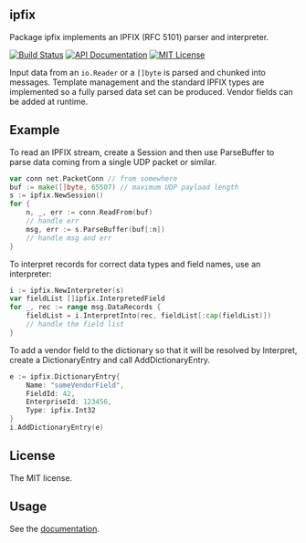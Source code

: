 ipfix
-----

Package ipfix implements an IPFIX (RFC 5101) parser and interpreter.

[![Build Status](https://img.shields.io/circleci/project/calmh/ipfix.svg?style=flat-square)](https://circleci.com/gh/calmh/ipfix)
[![API Documentation](http://img.shields.io/badge/api-Godoc-blue.svg?style=flat-square)](http://godoc.org/github.com/calmh/ipfix)
[![MIT License](http://img.shields.io/badge/license-MIT-blue.svg?style=flat-square)](http://opensource.org/licenses/MIT)

Input data from an `io.Reader` or a `[]byte` is parsed and chunked into
messages. Template management and the standard IPFIX types are implemented
so a fully parsed data set can be produced. Vendor fields can be added at
runtime.

## Example

To read an IPFIX stream, create a Session and then use ParseBuffer to parse
data coming from a single UDP packet or similar.

```go
var conn net.PacketConn // from somewhere
buf := make([]byte, 65507) // maximum UDP payload length
s := ipfix.NewSession()
for {
    n, _, err := conn.ReadFrom(buf)
    // handle err
    msg, err := s.ParseBuffer(buf[:n])
    // handle msg and err
}
```

To interpret records for correct data types and field names, use an interpreter:

```go
i := ipfix.NewInterpreter(s)
var fieldList []ipfix.InterpretedField
for _, rec := range msg.DataRecords {
    fieldList = i.InterpretInto(rec, fieldList[:cap(fieldList)])
    // handle the field list
}
```

To add a vendor field to the dictionary so that it will be resolved by
Interpret, create a DictionaryEntry and call AddDictionaryEntry.

```go
e := ipfix.DictionaryEntry{
    Name: "someVendorField",
    FieldId: 42,
    EnterpriseId: 123456,
    Type: ipfix.Int32
}
i.AddDictionaryEntry(e)
```

## License

The MIT license.

## Usage

See the [documentation](http://godoc.org/github.com/calmh/ipfix).

